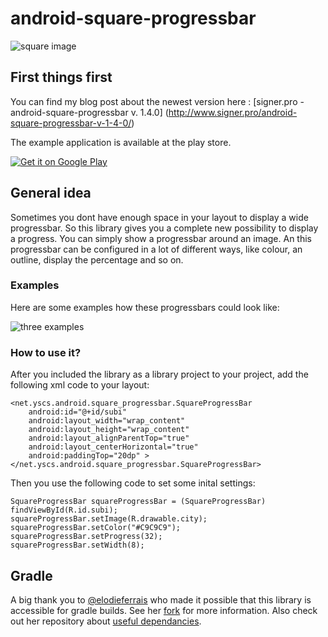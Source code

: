 android-square-progressbar
==========================
![square image](https://googledrive.com/host/0BwESwPCuXtw7eExwSFVLQkR2TTg/IMG_20130811_112751.jpg)
## First things first

You can find my blog post about the newest version here : [signer.pro - android-square-progressbar v. 1.4.0] (http://www.signer.pro/android-square-progressbar-v-1-4-0/)

The example application is available at the play store.

<a href="https://play.google.com/store/apps/details?id=net.yscs.android.square_progressbar_example">
  <img alt="Get it on Google Play"
       src="https://developer.android.com/images/brand/en_generic_rgb_wo_60.png" />
</a>

## General idea
Sometimes you dont have enough space in your layout to display a wide progressbar. So this library gives you a complete new possibility to display a progress. You can simply show a progressbar around an image. An this progressbar can be configured in a lot of different ways, like colour, an outline, display the percentage and so on.

### Examples
Here are some examples how these progressbars could look like:

![three examples](https://mkvhhw.bn1.livefilestore.com/y2mmRAmVz8BzkLSYLSqV0yM6HCLh9uMMrQ4VqVJ0ocJTR5pUtc-b5ruBF6-XFOWzdKkxv1WbeVj15fefu0g0NEB60KUvbm6xwOEnBkbR_YwkmYF-Z808sqpgtGH4nhRs6ru/squareprogressbarexample_140.png?psid=1)

### How to use it?

After you included the library as a library project to your project, add the following xml code to your layout:

    <net.yscs.android.square_progressbar.SquareProgressBar
        android:id="@+id/subi"
        android:layout_width="wrap_content"
        android:layout_height="wrap_content"
        android:layout_alignParentTop="true"
        android:layout_centerHorizontal="true"
        android:paddingTop="20dp" >
    </net.yscs.android.square_progressbar.SquareProgressBar>
    
Then you use the following code to set some inital settings:

    SquareProgressBar squareProgressBar = (SquareProgressBar) findViewById(R.id.subi);
    squareProgressBar.setImage(R.drawable.city);
    squareProgressBar.setColor("#C9C9C9");
    squareProgressBar.setProgress(32);
    squareProgressBar.setWidth(8);
    

## Gradle
A big thank you to [@elodieferrais](https://github.com/elodieferrais) who made it possible that this library is accessible for gradle builds. See her [fork](https://github.com/elodieferrais/android-square-progressbar) for more information. Also check out her repository about [useful dependancies](https://github.com/elodieferrais/wonder-libraries).
